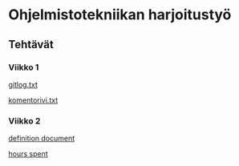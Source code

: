 # Ohjelmistotekniikan harjoitustyö

## Tehtävät

### Viikko 1
[gitlog.txt](https://github.com/MiikaMatias/ot-harjoitustyo/blob/master/laskarit/viikko1/gitlog.txt)

[komentorivi.txt](https://github.com/MiikaMatias/ot-harjoitustyo/blob/master/laskarit/viikko1/komentorivi.txt)

### Viikko 2

[definition document](https://github.com/MiikaMatias/ot-harjoitustyo/blob/main/documentation/definition.md)

[hours spent](https://github.com/MiikaMatias/ot-harjoitustyo/blob/main/documentation/hours-spent.md)
